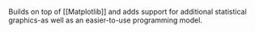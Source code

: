 Builds on top of [[Matplotlib]] and adds support for additional statistical graphics-as well as an easier-to-use programming model.